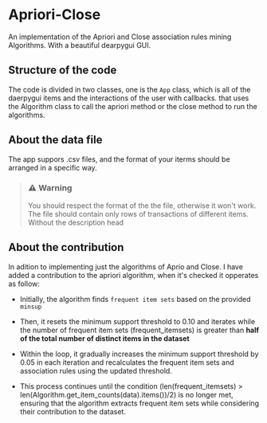 # Apriori-Close
An implementation of the Apriori and Close association rules mining Algorithms. With a beautiful dearpygui GUI.




## Structure of the code
The code is divided in two classes, one is the `App` class, which is all of the daerpygui items and the interactions of the user with callbacks. 
that uses the Algorithm class to call the apriori method or the close method to run the algorithms. 

## About the data file
The app suppors .csv files, and the format of your iterms should be arranged in a specific way.

> ### :warning: Warning
> You should respect the format of the the file, otherwise it won't work. 
> The file should contain only rows of transactions of different items. Without the description head


## About the contribution
In adition to implementing just the algorithms of Aprio and Close. I have added a contribution to the apriori algorithm, when it's checked it opperates as follow: 

* Initially, the algorithm finds `frequent item sets` based on the provided `minsup`

* Then, it resets the minimum support threshold to 0.10 and iterates while the number of frequent item sets (frequent_itemsets) is greater than **half of the total number of distinct items in the dataset** 

* Within the loop, it gradually increases the minimum support threshold by 0.05 in each iteration and recalculates the frequent item sets and association rules using the updated threshold.

* This process continues until the condition (len(frequent_itemsets) > len(Algorithm.get_item_counts(data).items())/2) is no longer met, ensuring that the algorithm extracts frequent item sets while considering their contribution to the dataset.
